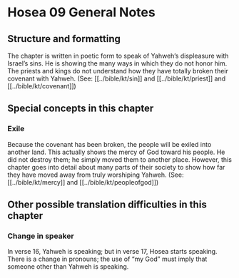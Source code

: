# Hosea 09 General Notes
## Structure and formatting

The chapter is written in poetic form to speak of Yahweh’s displeasure with Israel’s sins. He is showing the many ways in which they do not honor him. The priests and kings do not understand how they have totally broken their covenant with Yahweh. (See: [[../bible/kt/sin]] and [[../bible/kt/priest]] and [[../bible/kt/covenant]])

## Special concepts in this chapter

### Exile
Because the covenant has been broken, the people will be exiled into another land. This actually shows the mercy of God toward his people. He did not destroy them; he simply moved them to another place. However, this chapter goes into detail about many parts of their society to show how far they have moved away from truly worshiping Yahweh. (See: [[../bible/kt/mercy]] and [[../bible/kt/peopleofgod]])

## Other possible translation difficulties in this chapter

### Change in speaker
In verse 16, Yahweh is speaking; but in verse 17, Hosea starts speaking. There is a change in pronouns; the use of “my God” must imply that someone other than Yahweh is speaking.